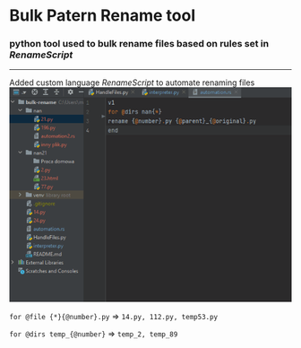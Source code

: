 # Bulk Patern Rename tool
### python tool used to bulk rename files based on rules set in _RenameScript_

---

Added custom language _RenameScript_ to automate renaming files   
![GIF](https://github.com/M1chol/bulk-rename/blob/master/misc/bulk.gif)
     
```for @file {*}{@number}.py``` =>
```14.py, 112.py, temp53.py```   

```for @dirs temp_{@number}``` =>
```temp_2, temp_89```   
